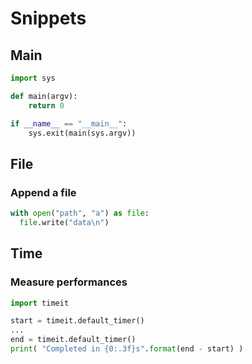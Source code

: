 # Snippets
## Main
```python
import sys

def main(argv):
    return 0

if __name__ == "__main__":
    sys.exit(main(sys.argv))
```

## File
### Append a file
```python
with open("path", "a") as file:
  file.write("data\n")
```

## Time
### Measure performances
```python
import timeit

start = timeit.default_timer()
...
end = timeit.default_timer()
print( "Completed in {0:.3f}s".format(end - start) )
```
